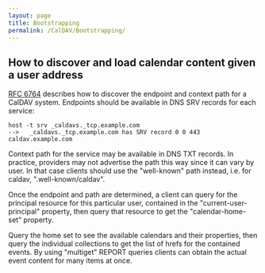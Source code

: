 ```yaml
---
layout: page
title: Bootstrapping
permalink: /CalDAV/Bootstrapping/
---
```


## How to discover and load calendar content given a user address

[RFC 6764](https://tools.ietf.org/html/rfc6764) describes how to discover the endpoint and context path for a CalDAV system. Endpoints should be available in DNS SRV records for each service:

```
host -t srv _caldavs._tcp.example.com
-->   _caldavs._tcp.example.com has SRV record 0 0 443 caldav.example.com
```

Context path for the service may be available in DNS TXT records. In practice, providers may not advertise the path this way since it can vary by user.  In that case clients should use the "well-known" path instead, i.e. for caldav, ".well-known/caldav".

Once the endpoint and path are determined, a client can query for the principal resource for this particular user, contained in the "current-user-principal" property, then query that resource to get the "calendar-home-set" property.  

Query the home set to see the available calendars and their properties, then query the individual collections to get the list of hrefs for the contained events. By using "multiget" REPORT queries clients can obtain the actual event content for many items at once.



